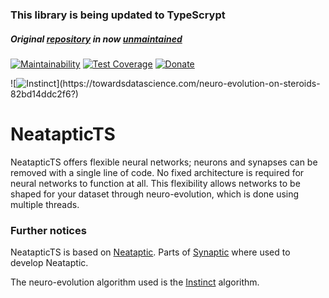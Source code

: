 ### This library is being updated to TypeScrypt
##### Original [repository](https://github.com/wagenaartje/neataptic) in now [unmaintained](https://github.com/wagenaartje/neataptic/issues/112)

[![Maintainability](https://api.codeclimate.com/v1/badges/512db783a8514a0753ab/maintainability)](https://codeclimate.com/github/reicek/NeatapticTS/maintainability) [![Test Coverage](https://api.codeclimate.com/v1/badges/512db783a8514a0753ab/test_coverage)](https://codeclimate.com/github/reicek/NeatapticTS/test_coverage) [![Donate](https://img.shields.io/badge/Donate-PayPal-blue.svg)](https://www.paypal.me/CesarAnton)

![![Instinct](https://cdn-images-1.medium.com/max/800/1*THG2__H9YHxYIt2sulzlTw.png")](https://towardsdatascience.com/neuro-evolution-on-steroids-82bd14ddc2f6?)

# NeatapticTS

NeatapticTS offers flexible neural networks; neurons and synapses can be removed with a single line of code. No fixed architecture is required for neural networks to function at all. This flexibility allows networks to be shaped for your dataset through neuro-evolution, which is done using multiple threads.

### Further notices

NeatapticTS is based on [Neataptic](https://github.com/wagenaartje/neataptic). Parts of [Synaptic](https://github.com/cazala/synaptic) where used to develop Neataptic.

The neuro-evolution algorithm used is the [Instinct](https://medium.com/@ThomasWagenaar/neuro-evolution-on-steroids-82bd14ddc2f6) algorithm.
